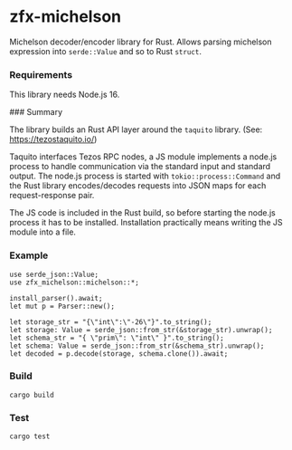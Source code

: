 # zfx-michelson

Michelson decoder/encoder library for Rust. Allows parsing michelson expression into `serde::Value` and so to Rust `struct`.

### Requirements

This library needs Node.js 16.

### Summary

The library builds an Rust API layer around the `taquito` library. (See: https://tezostaquito.io/)

Taquito interfaces Tezos RPC nodes, a JS module implements a node.js process to handle communication via the standard input and standard output. The node.js process is started with `tokio::process::Command` and the Rust library encodes/decodes requests into JSON maps for each request-response pair.

The JS code is included in the Rust build, so before starting the node.js process it has to be installed. Installation practically means writing the JS module into a file.

### Example

```
use serde_json::Value;
use zfx_michelson::michelson::*;

install_parser().await;
let mut p = Parser::new();

let storage_str = "{\"int\":\"-26\"}".to_string();
let storage: Value = serde_json::from_str(&storage_str).unwrap();
let schema_str = "{ \"prim\": \"int\" }".to_string();
let schema: Value = serde_json::from_str(&schema_str).unwrap();
let decoded = p.decode(storage, schema.clone()).await;

```

### Build

`cargo build`

### Test

`cargo test`
